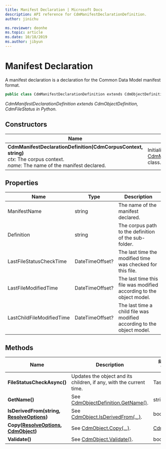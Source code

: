 ```yaml
---
title: Manifest Declaration | Microsoft Docs
description: API reference for CdmManifestDeclarationDefinition.
author: jinichu

ms.reviewer: deonhe 
ms.topic: article
ms.date: 10/18/2019
ms.author: jibyun
---
```


# Manifest Declaration

A manifest declaration is a declaration for the Common Data Model manifest format.

```csharp
public class CdmManifestDeclarationDefinition extends CdmObjectDefinitionBase, CdmFileStatus
```
*CdmManifestDeclarationDefinition extends CdmObjectDefinition, CdmFileStatus in Python.*

## Constructors
|Name|Description|
|---|---|
|**CdmManifestDeclarationDefinition(CdmCorpusContext, string)**<br/>*ctx*: The corpus context.<br/>*name*: The name of the manifest declared.|Initializes a new instance of the [CdmManifestDeclarationDefinition](manifestdeclaration.md) class.|

## Properties
|Name|Type|Description|
|---|---|---|
|ManifestName|string|The name of the manifest declared.|
|Definition|string|The corpus path to the definition of the sub-folder.|
|LastFileStatusCheckTime|DateTimeOffset?|The last time the modified time was checked for this file.|
|LastFileModifiedTime|DateTimeOffset?|The last time this file was modified according to the object model.|
|LastChildFileModifiedTime|DateTimeOffset?|The last time a child file was modified according to the object model.|

## Methods
|Name|Description|Return Type|
|---|---|---|
|**FileStatusCheckAsync()**|Updates the object and its children, if any, with the current time.|Task|
|**GetName()**|See [CdmObjectDefinition.GetName()](cdmobjectdefinition.md#methods).|string|
|**IsDerivedFrom(string, [ResolveOptions](../utilities/resolveoptions.md))**|See [CdmObject.IsDerivedFrom(...)](cdmobject.md#methods).|bool|
|**Copy([ResolveOptions](../utilities/resolveoptions.md), [CdmObject](cdmobject.md))**|See [CdmObject.Copy(...)](cdmobject.md#methods).|[CdmObject](cdmobject.md)|
|**Validate()**|See [CdmObject.Validate()](cdmobject.md#methods).|bool|


